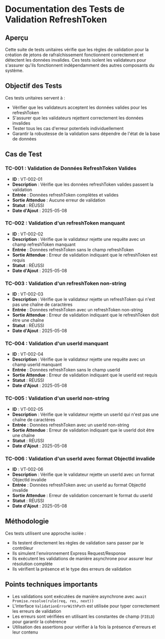# Documentation des Tests de Validation RefreshToken

## Aperçu

Cette suite de tests unitaires vérifie que les règles de validation pour la création de jetons de rafraîchissement fonctionnent correctement et détectent les données invalides. Ces tests isolent les validateurs pour s'assurer qu'ils fonctionnent indépendamment des autres composants du système.

## Objectif des Tests

Ces tests unitaires servent à :

- Vérifier que les validateurs acceptent les données valides pour les refreshToken
- S'assurer que les validateurs rejettent correctement les données invalides
- Tester tous les cas d'erreur potentiels individuellement
- Garantir la robustesse de la validation sans dépendre de l'état de la base de données

## Cas de Test

### TC-001 : Validation de Données RefreshToken Valides

- **ID** : VT-002-01
- **Description** : Vérifie que les données refreshToken valides passent la validation
- **Entrée** : Données refreshToken complètes et valides
- **Sortie Attendue** : Aucune erreur de validation
- **Statut** : RÉUSSI
- **Date d'Ajout** : 2025-05-08

### TC-002 : Validation d'un refreshToken manquant

- **ID** : VT-002-02
- **Description** : Vérifie que le validateur rejette une requête avec un champ refreshToken manquant
- **Entrée** : Données refreshToken sans le champ refreshToken
- **Sortie Attendue** : Erreur de validation indiquant que le refreshToken est requis
- **Statut** : RÉUSSI
- **Date d'Ajout** : 2025-05-08

### TC-003 : Validation d'un refreshToken non-string

- **ID** : VT-002-03
- **Description** : Vérifie que le validateur rejette un refreshToken qui n'est pas une chaîne de caractères
- **Entrée** : Données refreshToken avec un refreshToken non-string
- **Sortie Attendue** : Erreur de validation indiquant que le refreshToken doit être une chaîne
- **Statut** : RÉUSSI
- **Date d'Ajout** : 2025-05-08

### TC-004 : Validation d'un userId manquant

- **ID** : VT-002-04
- **Description** : Vérifie que le validateur rejette une requête avec un champ userId manquant
- **Entrée** : Données refreshToken sans le champ userId
- **Sortie Attendue** : Erreur de validation indiquant que le userId est requis
- **Statut** : RÉUSSI
- **Date d'Ajout** : 2025-05-08

### TC-005 : Validation d'un userId non-string

- **ID** : VT-002-05
- **Description** : Vérifie que le validateur rejette un userId qui n'est pas une chaîne de caractères
- **Entrée** : Données refreshToken avec un userId non-string
- **Sortie Attendue** : Erreur de validation indiquant que le userId doit être une chaîne
- **Statut** : RÉUSSI
- **Date d'Ajout** : 2025-05-08

### TC-006 : Validation d'un userId avec format ObjectId invalide

- **ID** : VT-002-06
- **Description** : Vérifie que le validateur rejette un userId avec un format ObjectId invalide
- **Entrée** : Données refreshToken avec un userId au format ObjectId invalide
- **Sortie Attendue** : Erreur de validation concernant le format du userId
- **Statut** : RÉUSSI
- **Date d'Ajout** : 2025-05-08

## Méthodologie

Ces tests utilisent une approche isolée :

- Ils testent directement les règles de validation sans passer par le contrôleur
- Ils simulent l'environnement Express Request/Response
- Ils exécutent les validations de manière asynchrone pour assurer leur résolution complète
- Ils vérifient la présence et le type des erreurs de validation

## Points techniques importants

- Les validations sont exécutées de manière asynchrone avec `await Promise.resolve(rule(req, res, next))`
- L'interface `ValidationErrorWithPath` est utilisée pour typer correctement les erreurs de validation
- Les erreurs sont vérifiées en utilisant les constantes de champ (`FIELD`) pour garantir la cohérence
- Utilisation des assertions pour vérifier à la fois la présence d'erreurs et leur contenu